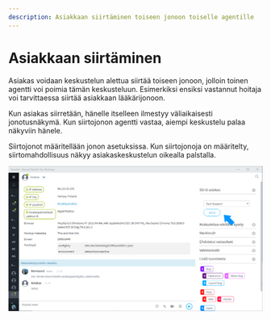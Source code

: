 ```yaml
---
description: Asiakkaan siirtäminen toiseen jonoon toiselle agentille
---
```


# Asiakkaan siirtäminen

Asiakas voidaan keskustelun alettua siirtää toiseen jonoon, jolloin toinen agentti voi poimia tämän keskusteluun. Esimerkiksi ensiksi vastannut hoitaja voi tarvittaessa siirtää asiakkaan lääkärijonoon.

Kun asiakas siirretään, hänelle itselleen ilmestyy väliaikaisesti jonotusnäkymä. Kun siirtojonon agentti vastaa, aiempi keskustelu palaa näkyviin hänele.

Siirtojonot määritellään jonon asetuksissa. Kun siirtojonoja on määritelty, siirtomahdollisuus näkyy asiakaskeskustelun oikealla palstalla.

![Asiakkaan siirt&#xE4;minen, siirtojonon valinta](../.gitbook/assets/queue-transfer.png)

## 

